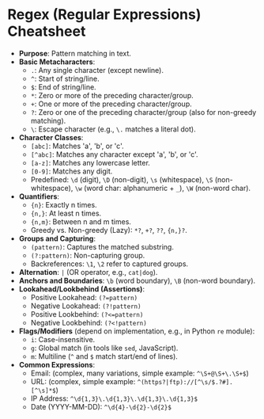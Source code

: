 # Regex (Regular Expressions) Cheatsheet

*   **Purpose**: Pattern matching in text.
*   **Basic Metacharacters**:
    *   `.`: Any single character (except newline).
    *   `^`: Start of string/line.
    *   `$`: End of string/line.
    *   `*`: Zero or more of the preceding character/group.
    *   `+`: One or more of the preceding character/group.
    *   `?`: Zero or one of the preceding character/group (also for non-greedy matching).
    *   `\`: Escape character (e.g., `\.` matches a literal dot).
*   **Character Classes**:
    *   `[abc]`: Matches 'a', 'b', or 'c'.
    *   `[^abc]`: Matches any character except 'a', 'b', or 'c'.
    *   `[a-z]`: Matches any lowercase letter.
    *   `[0-9]`: Matches any digit.
    *   Predefined: `\d` (digit), `\D` (non-digit), `\s` (whitespace), `\S` (non-whitespace), `\w` (word char: alphanumeric + `_`), `\W` (non-word char).
*   **Quantifiers**:
    *   `{n}`: Exactly n times.
    *   `{n,}`: At least n times.
    *   `{n,m}`: Between n and m times.
    *   Greedy vs. Non-greedy (Lazy): `*?`, `+?`, `??`, `{n,}?`.
*   **Groups and Capturing**:
    *   `(pattern)`: Captures the matched substring.
    *   `(?:pattern)`: Non-capturing group.
    *   Backreferences: `\1`, `\2` refer to captured groups.
*   **Alternation**: `|` (OR operator, e.g., `cat|dog`).
*   **Anchors and Boundaries**: `\b` (word boundary), `\B` (non-word boundary).
*   **Lookahead/Lookbehind (Assertions)**:
    *   Positive Lookahead: `(?=pattern)`
    *   Negative Lookahead: `(?!pattern)`
    *   Positive Lookbehind: `(?<=pattern)`
    *   Negative Lookbehind: `(?<!pattern)`
*   **Flags/Modifiers** (depend on implementation, e.g., in Python `re` module):
    *   `i`: Case-insensitive.
    *   `g`: Global match (in tools like `sed`, JavaScript).
    *   `m`: Multiline (`^` and `$` match start/end of lines).
*   **Common Expressions**:
    *   Email: (complex, many variations, simple example: `^\S+@\S+\.\S+$`)
    *   URL: (complex, simple example: `^(https?|ftp)://[^\s/$.?#].[^\s]*$`)
    *   IP Address: `^\d{1,3}\.\d{1,3}\.\d{1,3}\.\d{1,3}$`
    *   Date (YYYY-MM-DD): `^\d{4}-\d{2}-\d{2}$`
